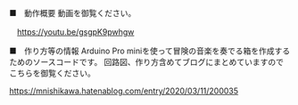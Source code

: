 ■　動作概要
動画を御覧ください。

　https://youtu.be/gsgpK9pwhgw


■　作り方等の情報
Arduino Pro miniを使って冒険の音楽を奏でる箱を作成するためのソースコードです。
回路図、作り方含めてブログにまとめていますのでこちらを御覧ください。

  https://mnishikawa.hatenablog.com/entry/2020/03/11/200035


